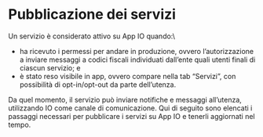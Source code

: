 # Pubblicazione dei servizi

Un servizio è considerato attivo su App IO quando:\


* ha ricevuto i permessi per andare in produzione, ovvero l’autorizzazione a inviare messaggi a codici fiscali individuati dall’ente quali utenti finali di ciascun servizio; e
* è stato reso visibile in app, ovvero compare nella tab “Servizi”, con possibilità di opt-in/opt-out da parte dell’utenza.

Da quel momento, il servizio può inviare notifiche e messaggi all’utenza, utilizzando IO come canale di comunicazione. Qui di seguito sono elencati i passaggi necessari per pubblicare i servizi su App IO e tenerli aggiornati nel tempo.

